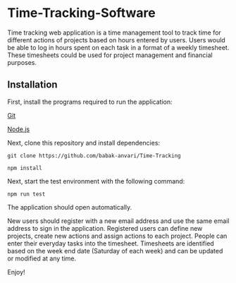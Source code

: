 # Time-Tracking-Software
Time tracking web application is a time management tool to track time for different actions of projects based on hours entered by users. Users would be able to log in hours spent on each task in a format of a weekly timesheet. These timesheets could be used for project management and financial purposes.

## Installation
First, install the programs required to run the application:

[Git](https://git-scm.com/book/en/v2/Getting-Started-Installing-Git)

[Node.js](https://nodejs.org/en/download/)

Next, clone this repository and install dependencies:

`git clone https://github.com/babak-anvari/Time-Tracking`

`npm install`

Next, start the test environment with the following command:

`npm run test`

The application should open automatically. 

New users should register with a new email address and use the same email address to sign in the application. Registered users can define new projects, create new actions and assign actions to each project. People can enter their everyday tasks into the timesheet. Timesheets are identified based on the week end date (Saturday of each week) and can be updated or modified at any time.

Enjoy!
